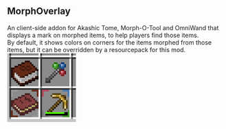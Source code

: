 ## MorphOverlay
An client-side addon for Akashic Tome, Morph-O-Tool and OmniWand that displays a mark on morphed items, to help players find those items.  
By default, it shows colors on corners for the items morphed from those items, but it can be overridden by a resourcepack for this mod.  
![screenshot0.png](screenshot0.png)